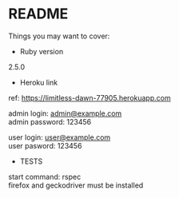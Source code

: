 # README

Things you may want to cover:

* Ruby version

2.5.0

* Heroku link

ref: https://limitless-dawn-77905.herokuapp.com

admin login: admin@example.com  
admin password: 123456

user login: user@example.com  
user pasword: 123456

* TESTS

start command: rspec  
firefox and geckodriver must be installed
